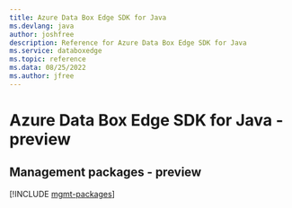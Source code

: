 ```yaml
---
title: Azure Data Box Edge SDK for Java
ms.devlang: java
author: joshfree
description: Reference for Azure Data Box Edge SDK for Java
ms.service: databoxedge
ms.topic: reference
ms.data: 08/25/2022
ms.author: jfree
---
```

# Azure Data Box Edge SDK for Java - preview

## Management packages - preview
[!INCLUDE [mgmt-packages](data-box-edge-mgmt-index.md)]